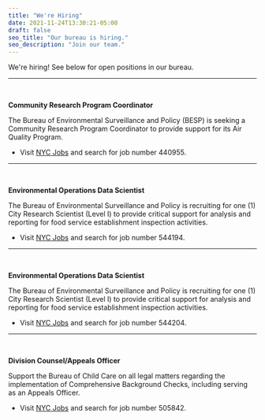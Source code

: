 ```yaml
---
title: "We're Hiring"
date: 2021-11-24T13:30:21-05:00
draft: false
seo_title: "Our bureau is hiring."
seo_description: "Join our team."
---
```


We're hiring! See below for open positions in our bureau.

---
<br>

**Community Research Program Coordinator**

The Bureau of Environmental Surveillance and Policy (BESP) is seeking a Community Research Program Coordinator to provide support for its Air Quality Program.
- Visit [NYC Jobs](https://www1.nyc.gov/jobs/index.page) and search for job number 440955.

---
<br>

**Environmental Operations Data Scientist**

The Bureau of Environmental Surveillance and Policy is recruiting for one (1) City Research Scientist (Level I) to provide critical support for analysis and reporting for food service establishment inspection activities.
- Visit [NYC Jobs](https://www1.nyc.gov/jobs/index.page) and search for job number 544194.

---
<br>

**Environmental Operations Data Scientist**

The Bureau of Environmental Surveillance and Policy is recruiting for one (1) City Research Scientist (Level I) to provide critical support for analysis and reporting for food service establishment inspection activities.
- Visit [NYC Jobs](https://www1.nyc.gov/jobs/index.page) and search for job number 544204.

---
<br>

**Division Counsel/Appeals Officer**

Support the Bureau of Child Care on all legal matters regarding the implementation of Comprehensive Background Checks, including serving as an Appeals Officer.
- Visit [NYC Jobs](https://www1.nyc.gov/jobs/index.page) and search for job number 505842.